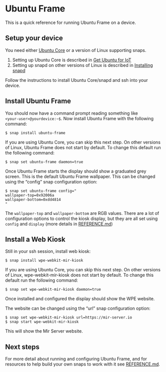 # Ubuntu Frame

This is a quick reference for running Ubuntu Frame on a device.

## Setup your device

You need either [Ubuntu Core](https://ubuntu.com/core) or a version of Linux supporting snaps.

1. Setting up Ubuntu Core is described in [Get Ubuntu for IoT](https://ubuntu.com/download/iot)
2. Setting up snapd on other versions of Linux is described in [Installing snapd](https://snapcraft.io/docs/installing-snapd)

Follow the instructions to install Ubuntu Core/snapd and ssh into your device.

## Install Ubuntu Frame

You should now have a command prompt reading something like `<your‑user>@yourdevice:~$`. Now install Ubuntu Frame with the following command:

    $ snap install ubuntu-frame

If you are using Ubuntu Core, you can skip this next step. On other versions of Linux, Ubuntu Frame does not start by default. To change this default run the following command:

    $ snap set ubuntu-frame daemon=true

Once Ubuntu Frame starts the display should show a graduated grey screen. This is the default Ubuntu Frame wallpaper. This can be changed using the “config” snap configuration option:

    $ snap set ubuntu-frame config="
    wallpaper-top=0x92006a
    wallpaper-bottom=0xdd4814
    "

The `wallpaper-top` and `wallpaper-bottom` are RGB values. There are a lot of configuration options to control the kiosk display, but they are all set using `config` and `display` (more details in [REFERENCE.md](REFERENCE.md))

## Install a Web Kiosk

Still in your ssh session, install web kiosk:

    $ snap install wpe-webkit-mir-kiosk

If you are using Ubuntu Core, you can skip this next step. On other versions of Linux, wpe-webkit-mir-kiosk does not start by default. To change this default run the following command:

    $ snap set wpe-webkit-mir-kiosk daemon=true

Once installed and configured the display should show the WPE website.

The website can be changed using the “url” snap configuration option:

    $ snap set wpe-webkit-mir-kiosk url=https://mir-server.io
    $ snap start wpe-webkit-mir-kiosk

This will show the Mir Server website.

## Next steps

For more detail about running and configuring Ubuntu Frame, and for resources to help build your own snaps to work with it see [REFERENCE.md](REFERENCE.md).

